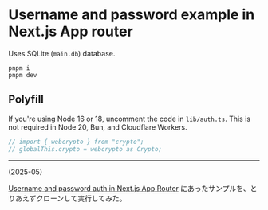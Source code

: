 # Username and password example in Next.js App router

Uses SQLite (`main.db`) database.

```
pnpm i
pnpm dev
```

## Polyfill

If you're using Node 16 or 18, uncomment the code in `lib/auth.ts`. This is not required in Node 20, Bun, and Cloudflare Workers.

```ts
// import { webcrypto } from "crypto";
// globalThis.crypto = webcrypto as Crypto;
```

---

(2025-05)

[Username and password auth in Next.js App Router](https://v3.lucia-auth.com/tutorials/username-and-password/nextjs-app)
にあったサンプルを、とりあえずクローンして実行してみた。

